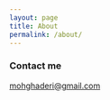```yaml
---
layout: page
title: About
permalink: /about/
---
```




### Contact me

[mohghaderi@gmail.com](mailto:mohghaderi+utdtricorder@gmail.com)
